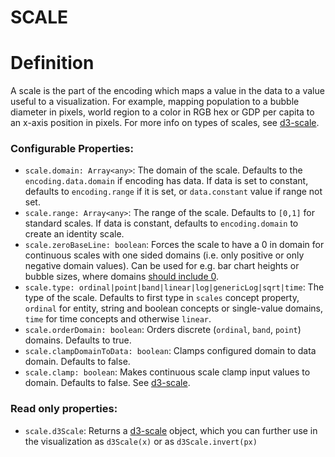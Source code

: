 

# SCALE
# Definition

A scale is the part of the encoding which maps a value in the data to a value useful to a visualization. For example, mapping population to a bubble diameter in pixels, world region to a color in RGB hex or GDP per capita to an x-axis position in pixels. For more info on types of scales, see [d3-scale](https://github.com/d3/d3-scale).

### Configurable Properties:
- `scale.domain: Array<any>`: The domain of the scale. Defaults to the `encoding.data.domain` if encoding has data. If data is set to constant, defaults to `encoding.range` if it is set, or `data.constant` value if range not set.
- `scale.range: Array<any>`: The range of the scale. Defaults to `[0,1]` for standard scales. If data is constant, defaults to `encoding.domain` to create an identity scale.
- `scale.zeroBaseLine: boolean`: Forces the scale to have a 0 in domain for continuous scales with one sided domains (i.e. only positive or only negative domain values). Can be used for e.g. bar chart heights or bubble sizes, where domains [should include 0](https://flowingdata.com/2015/08/31/bar-chart-baselines-start-at-zero/).
- `scale.type: ordinal|point|band|linear|log|genericLog|sqrt|time`: The type of the scale. Defaults to first type in `scales` concept property, `ordinal` for entity, string and boolean concepts or single-value domains, `time` for time concepts and otherwise `linear`.
- `scale.orderDomain: boolean`: Orders discrete (`ordinal`, `band`, `point`) domains. Defaults to true.
- `scale.clampDomainToData: boolean`: Clamps configured domain to data domain. Defaults to false.
- `scale.clamp: boolean`: Makes continuous scale clamp input values to domain. Defaults to false. See [d3-scale](https://github.com/d3/d3-scale#continuous_clamp).
### Read only properties:
- `scale.d3Scale`: Returns a [d3-scale](https://github.com/d3/d3-scale) object, which you can further use in the visualization as `d3Scale(x)` or as `d3Scale.invert(px)`

